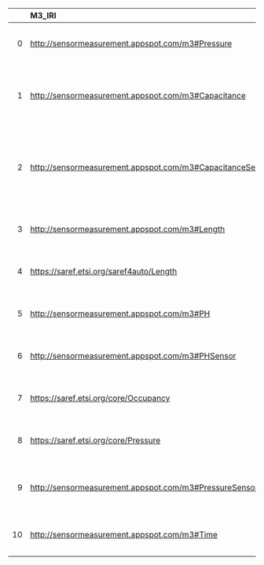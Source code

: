 |    | M3_IRI                                                    | M3_DESC                                                                                                      | SBO_IRI                              | SBO_DESC                 | SBO_DEF   |
|---:|:----------------------------------------------------------|:-------------------------------------------------------------------------------------------------------------|:-------------------------------------|:-------------------------|:----------|
|  0 | http://sensormeasurement.appspot.com/m3#Pressure          | {'label': 'Pressure', 'prefLabel': None, 'altLabel': None, 'name': 'Pressure'}                               | http://biomodels.net/SBO/SBO_0000279 | {'label': 'Pressure'}    | []        |
|  1 | http://sensormeasurement.appspot.com/m3#Capacitance       | {'label': 'Capacitance', 'prefLabel': None, 'altLabel': None, 'name': 'Capacitance'}                         | http://biomodels.net/SBO/SBO_0000258 | {'label': 'Capacitance'} | []        |
|  2 | http://sensormeasurement.appspot.com/m3#CapacitanceSensor | {'label': 'Capacitance', 'prefLabel': 'Capacitance', 'altLabel': 'Capacitance', 'name': 'CapacitanceSensor'} | http://biomodels.net/SBO/SBO_0000258 | {'label': 'Capacitance'} | []        |
|  3 | http://sensormeasurement.appspot.com/m3#Length            | {'label': 'Length', 'prefLabel': None, 'altLabel': None, 'name': 'Length'}                                   | http://biomodels.net/SBO/SBO_0000466 | {'label': 'Length'}      | []        |
|  4 | https://saref.etsi.org/saref4auto/Length                  | {'label': None, 'prefLabel': None, 'altLabel': None, 'name': 'Length'}                                       | http://biomodels.net/SBO/SBO_0000466 | {'label': 'Length'}      | []        |
|  5 | http://sensormeasurement.appspot.com/m3#PH                | {'label': 'PH', 'prefLabel': None, 'altLabel': None, 'name': 'PH'}                                           | http://biomodels.net/SBO/SBO_0000304 | {'label': 'PH'}          | []        |
|  6 | http://sensormeasurement.appspot.com/m3#PHSensor          | {'label': 'PH', 'prefLabel': None, 'altLabel': None, 'name': 'PHSensor'}                                     | http://biomodels.net/SBO/SBO_0000304 | {'label': 'PH'}          | []        |
|  7 | https://saref.etsi.org/core/Occupancy                     | {'label': None, 'prefLabel': None, 'altLabel': None, 'name': 'Occupancy'}                                    | http://biomodels.net/SBO/SBO_0000662 | {'label': 'Occupancy'}   | []        |
|  8 | https://saref.etsi.org/core/Pressure                      | {'label': None, 'prefLabel': None, 'altLabel': None, 'name': 'Pressure'}                                     | http://biomodels.net/SBO/SBO_0000279 | {'label': 'Pressure'}    | []        |
|  9 | http://sensormeasurement.appspot.com/m3#PressureSensor    | {'label': 'Pressure', 'prefLabel': None, 'altLabel': None, 'name': 'PressureSensor'}                         | http://biomodels.net/SBO/SBO_0000279 | {'label': 'Pressure'}    | []        |
| 10 | http://sensormeasurement.appspot.com/m3#Time              | {'label': 'Time', 'prefLabel': None, 'altLabel': None, 'name': 'Time'}                                       | http://biomodels.net/SBO/SBO_0000345 | {'label': 'Time'}        | []        |